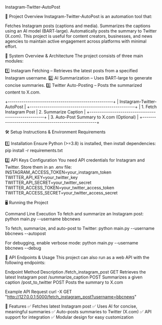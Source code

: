 Instagram-Twitter-AutoPost

📌 Project Overview
Instagram-Twitter-AutoPost is an automation tool that:

Fetches Instagram posts (captions and media).
Summarizes the captions using an AI model (BART-large).
Automatically posts the summary to Twitter (X.com).
This project is useful for content creators, businesses, and news agencies to maintain active engagement across platforms with minimal effort.

📁 System Overview & Architecture
The project consists of three main modules:

1️⃣ Instagram Fetching – Retrieves the latest posts from a specified Instagram username.
2️⃣ AI Summarization – Uses BART-large to generate concise summaries.
3️⃣ Twitter Auto-Posting – Posts the summarized content to X.com.

+------------------------------------------------------+
|            Instagram-Twitter-AutoPost               |
+------------------------------------------------------+
|  1. Fetch Instagram Post  |  2. Summarize Caption   |
+------------------------------------------------------+
|      3. Auto-Post Summary to X.com (Optional)       |
+------------------------------------------------------+

🛠 Setup Instructions & Environment Requirements

1️⃣ Installation
Ensure Python (>=3.8) is installed, then install dependencies:
pip install -r requirements.txt

2️⃣ API Keys Configuration
You need API credentials for Instagram and Twitter. Store them in an .env file:
INSTAGRAM_ACCESS_TOKEN=your_instagram_token
TWITTER_API_KEY=your_twitter_key
TWITTER_API_SECRET=your_twitter_secret
TWITTER_ACCESS_TOKEN=your_twitter_access_token
TWITTER_ACCESS_SECRET=your_twitter_access_secret


🖥 Running the Project

Command Line Execution
To fetch and summarize an Instagram post:
python main.py --username bbcnews

To fetch, summarize, and auto-post to Twitter:
python main.py --username bbcnews --autopost

For debugging, enable verbose mode:
python main.py --username bbcnews --debug


📡 API Endpoints & Usage
This project can also run as a web API with the following endpoints:

Endpoint	      Method	        Description
/fetch_instagram_post	GET	Retrieves the latest Instagram post
/summarize_caption	POST	Summarizes a given caption
/post_to_twitter	POST	Posts the summary to X.com

Example API Request
curl -X GET "http://127.0.0.1:5000/fetch_instagram_post?username=bbcnews"


📜 Features
✅ Fetches latest Instagram post
✅ Uses AI for concise, meaningful summaries
✅ Auto-posts summaries to Twitter (X.com)
✅ API support for integration
✅ Modular design for easy customization
